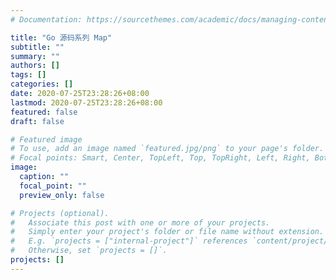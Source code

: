 ```yaml
---
# Documentation: https://sourcethemes.com/academic/docs/managing-content/

title: "Go 源码系列 Map"
subtitle: ""
summary: ""
authors: []
tags: []
categories: []
date: 2020-07-25T23:28:26+08:00
lastmod: 2020-07-25T23:28:26+08:00
featured: false
draft: false

# Featured image
# To use, add an image named `featured.jpg/png` to your page's folder.
# Focal points: Smart, Center, TopLeft, Top, TopRight, Left, Right, BottomLeft, Bottom, BottomRight.
image:
  caption: ""
  focal_point: ""
  preview_only: false

# Projects (optional).
#   Associate this post with one or more of your projects.
#   Simply enter your project's folder or file name without extension.
#   E.g. `projects = ["internal-project"]` references `content/project/deep-learning/index.md`.
#   Otherwise, set `projects = []`.
projects: []
---
```


